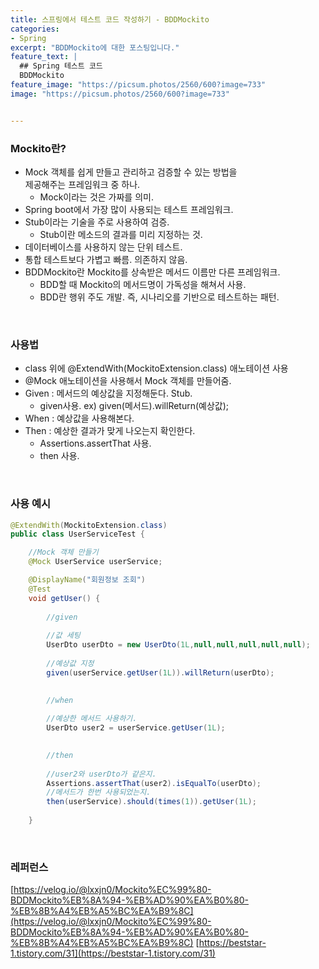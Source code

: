 ```yaml
---
title: 스프링에서 테스트 코드 작성하기 - BDDMockito
categories:
- Spring
excerpt: "BDDMockito에 대한 포스팅입니다."
feature_text: |
  ## Spring 테스트 코드
  BDDMockito
feature_image: "https://picsum.photos/2560/600?image=733"
image: "https://picsum.photos/2560/600?image=733"


---
```


### Mockito란?
- Mock 객체를 쉽게 만들고 관리하고 검증할 수 있는 방법을 <br> 제공해주는 프레임워크 중 하나.
	+ Mock이라는 것은 가짜를 의미.
- Spring boot에서 가장 많이 사용되는 테스트 프레임워크.
- Stub이라는 기술을 주로 사용하여 검증.
	+ Stub이란 메소드의 결과를 미리 지정하는 것.
- 데이터베이스를 사용하지 않는 단위 테스트.
- 통합 테스트보다 가볍고 빠름. 의존하지 않음.
- BDDMockito란 Mockito를 상속받은 메서드 이름만 다른 프레임워크.
	+ BDD할 때 Mockito의 메서드명이 가독성을 해쳐서 사용.
	+ BDD란 행위 주도 개발. 즉, 시나리오를 기반으로 테스트하는 패턴.

<br>

### 사용법
- class 위에 @ExtendWith(MockitoExtension.class) 애노테이션 사용
- @Mock 애노테이션을 사용해서 Mock 객체를 만들어줌.
- Given : 메서드의 예상값을 지정해둔다. Stub.
	+ given사용. ex) given(메서드).willReturn(예상값);
- When : 예상값을 사용해본다.
- Then : 예상한 결과가 맞게 나오는지 확인한다.
	+ Assertions.assertThat 사용.
	+ then 사용.

<br>

### 사용 예시
```java
@ExtendWith(MockitoExtension.class)
public class UserServiceTest {

    //Mock 객체 만들기
    @Mock UserService userService;

    @DisplayName("회원정보 조회")
    @Test
    void getUser() {
        
        //given
        
        //값 세팅
        UserDto userDto = new UserDto(1L,null,null,null,null,null);
        
        //예상값 지정
        given(userService.getUser(1L)).willReturn(userDto);

        
        //when
        
        //예상한 메서드 사용하기.
        UserDto user2 = userService.getUser(1L);

        
        //then
        
        //user2와 userDto가 같은지.
        Assertions.assertThat(user2).isEqualTo(userDto);
        //메서드가 한번 사용되었는지.
        then(userService).should(times(1)).getUser(1L);
        
    }
```

<br>

### 레퍼런스

[https://velog.io/@lxxjn0/Mockito%EC%99%80-BDDMockito%EB%8A%94-%EB%AD%90%EA%B0%80-%EB%8B%A4%EB%A5%BC%EA%B9%8C](https://velog.io/@lxxjn0/Mockito%EC%99%80-BDDMockito%EB%8A%94-%EB%AD%90%EA%B0%80-%EB%8B%A4%EB%A5%BC%EA%B9%8C)
[https://beststar-1.tistory.com/31](https://beststar-1.tistory.com/31)

